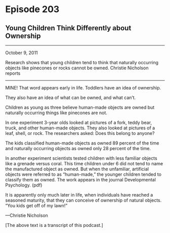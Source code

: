 # Episode 203

## Young Children Think Differently about Ownership

---

October 9, 2011

Research shows that young children tend to think that naturally occurring objects like pinecones or rocks cannot be owned. Christie Nicholson reports

---

MINE! That word appears early in life. Toddlers have an idea of ownership.

They also have an idea of what can be owned, and what can’t.

Children as young as three believe human-made objects are owned but naturally occurring things like pinecones are not.

In one experiment 3-year olds looked at pictures of a fork, teddy bear, truck, and other human-made objects. They also looked at pictures of a leaf, shell, or rock. The researchers asked: Does this belong to anyone?

The kids classified human-made objects as owned 89 percent of the time and naturally occurring objects as owned only 28 percent of the time.

In another experiment scientists tested children with less familiar objects like a grenade versus coral. This time children under 6 did not tend to name the manufactured object as owned. But when the unfamiliar, artificial objects were referred to as “human-made,” the younger children tended to classify them as owned. The work appears in the journal Developmental Psychology. (pdf)

It is apparently only much later in life, when individuals have reached a seasoned maturity, that they can conceive of ownership of natural objects. “You kids get off of my lawn!”

—Christie Nicholson

[The above text is a transcript of this podcast.]

